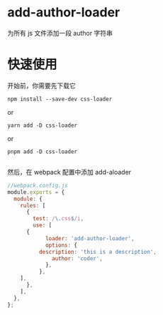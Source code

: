 # add-author-loader

为所有 js 文件添加一段 author 字符串

# 快速使用

开始前，你需要先下载它

```console
npm install --save-dev css-loader
```

or

```console
yarn add -D css-loader
```

or

```console
pnpm add -D css-loader
```

```

```

然后，在 webpack 配置中添加 add-aloader


````javascript
//webpack.config.js
module.exports = {
  module: {
    rules: [
      {
        test: /\.css$/i,
        use: [
	  {
            loader: 'add-author-loader',
            options: {
	      description: 'this is a description',
              author: 'coder',
            },
          },
	],
      },
    ],
  },
};
````
